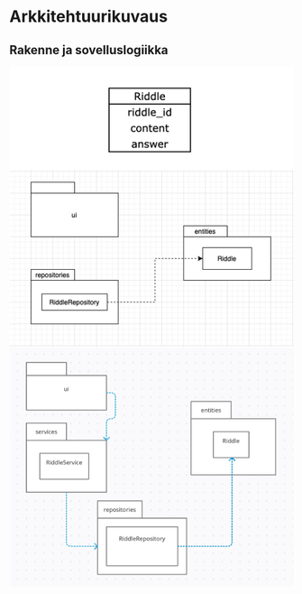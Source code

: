 # Arkkitehtuurikuvaus

## Rakenne ja sovelluslogiikka 

![Luokkakaavio](./photos/Riddle_luokkakaavio.png)
![Pakkauskaavio](./photos/RiddleGen_pakkauskaavio.png)
![Sovelluslogiikka](./photos/RiddleGen_sovelluslogiikka.png)

